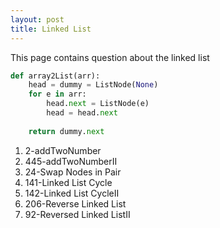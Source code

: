 ```yaml
---
layout: post
title: Linked List
---
```

<span class = "newthought">This page</span> contains question about the linked list

```python
def array2List(arr):
    head = dummy = ListNode(None)
    for e in arr:
        head.next = ListNode(e)
        head = head.next
    
    return dummy.next
```

1. 2-addTwoNumber
2. 445-addTwoNumberII
3. 24-Swap Nodes in Pair
4. 141-Linked List Cycle
5. 142-Linked List CycleII
6. 206-Reverse Linked List 
7. 92-Reversed Linked ListII